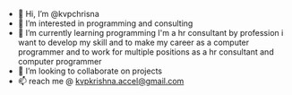 - 👋 Hi, I’m @kvpchrisna
- 👀 I’m interested in programming and consulting
- 🌱 I’m currently learning programming
      I'm a hr consultant by profession i want to develop my skill and to make my career as a computer programmer 
      and to work for multiple positions as a hr consultant and computer programmer
- 💞️ I’m looking to collaborate on projects
- 📫 reach me @ kvpkrishna.accel@gmail.com

<!---
kvpchrisna/kvpchrisna is a ✨ special ✨ repository because its `README.md` (this file) appears on your GitHub profile.
You can click the Preview link to take a look at your changes.
--->
